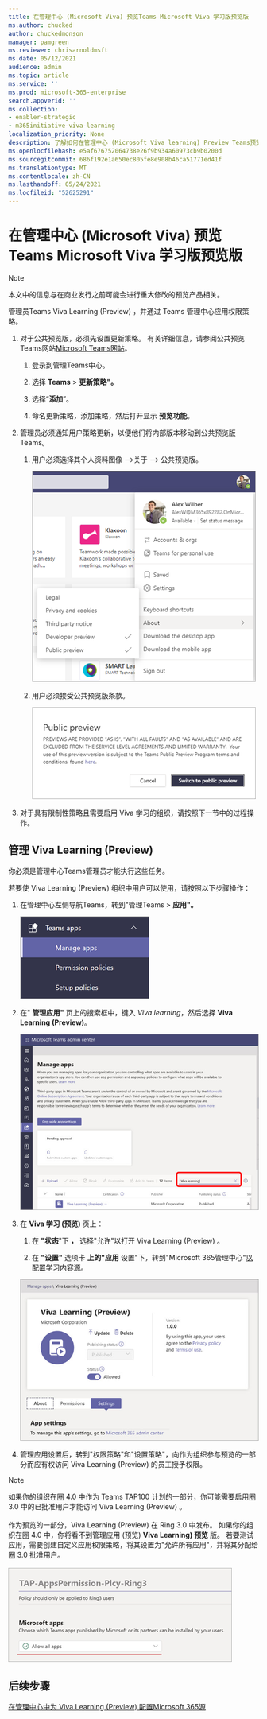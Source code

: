 ```yaml
---
title: 在管理中心 (Microsoft Viva) 预览Teams Microsoft Viva 学习版预览版
ms.author: chucked
author: chuckedmonson
manager: pamgreen
ms.reviewer: chrisarnoldmsft
ms.date: 05/12/2021
audience: admin
ms.topic: article
ms.service: ''
ms.prod: microsoft-365-enterprise
search.appverid: ''
ms.collection:
- enabler-strategic
- m365initiative-viva-learning
localization_priority: None
description: 了解如何在管理中心 (Microsoft Viva learning) Preview Teams预览版。
ms.openlocfilehash: e5af676752064738e26f9b934a60973cb9b0200d
ms.sourcegitcommit: 686f192e1a650ec805fe8e908b46ca51771ed41f
ms.translationtype: MT
ms.contentlocale: zh-CN
ms.lasthandoff: 05/24/2021
ms.locfileid: "52625291"
---
```

# <a name="set-up-microsoft-viva-learning-preview-in-the-teams-admin-center"></a>在管理中心 (Microsoft Viva) 预览Teams Microsoft Viva 学习版预览版

> [!NOTE]
> 本文中的信息与在商业发行之前可能会进行重大修改的预览产品相关。 

管理员Teams Viva Learning (Preview) ，并通过 Teams 管理中心应用权限策略。

1. 对于公共预览版，必须先设置更新策略。 有关详细信息，请参阅公共预览Teams网站[Microsoft Teams网站](/MicrosoftTeams/public-preview-doc-updates)。

    1. 登录到管理Teams中心。

    2. 选择 **Teams**  >  **更新策略"。**

    3. 选择“**添加**”。 

    4. 命名更新策略，添加策略，然后打开显示 **预览功能**。

2. 管理员必须通知用户策略更新，以便他们将内部版本移动到公共预览版Teams。 

    1. 用户必须选择其个人资料图像 -->关于 --> 公共预览版。
   
        ![显示用户配置文件Teams应用程序上的上导航](../media/learning/learning-app-select-profile-teams.png)
    
    2. 用户必须接受公共预览版条款。

        ![切换到公共预览版](../media/learning/learning-app-switch-to-public-preview.png)
 
3. 对于具有限制性策略且需要启用 Viva 学习的组织，请按照下一节中的过程操作。

## <a name="manage-settings-for-viva-learning-preview"></a>管理 Viva Learning (Preview) 

你必须是管理中心Teams管理员才能执行这些任务。

若要使 Viva Learning (Preview) 组织中用户可以使用，请按照以下步骤操作：

1. 在管理中心左侧导航Teams，转到"管理Teams  >  **应用"。**

   ![管理中心左侧导航Teams显示Teams"管理应用"部分。](../media/learning/learning-app-teams-manage-apps-nav.png)

2. 在" **管理应用"** 页上的搜索框中，键入 *Viva learning*，然后选择 **Viva Learning (Preview)**。

   ![显示搜索框Teams管理中心中的"管理应用"页面。](../media/learning/learning-app-teams-manage-apps-page.png)

3. 在 **Viva 学习 (预览)** 页上：

   1. 在 **"状态**"下 **，** 选择"允许"以打开 Viva Learning (Preview) 。

   2. 在 **"设置"** 选项卡 **上的"应用** 设置"下，转到"Microsoft 365管理中心"[以配置学习内容源](content-sources-365-admin-center.md)。

   ![管理中心中的学习Teams"状态"和"应用设置"部分。](../media/learning/learning-app-teams-learning-page.png)

4. 管理应用设置后，转到"权限策略"和"设置策略"，向作为组织参与预览的一部分而应有权访问 Viva Learning (Preview) 的员工授予权限。 

> [!NOTE]
>  如果你的组织在圈 4.0 中作为 Teams TAP100 计划的一部分，你可能需要启用圈 3.0 中的已批准用户才能访问 Viva Learning (Preview) 。 <br><br>作为预览的一部分，Viva Learning (Preview) 在 Ring 3.0 中发布。 如果你的组织在圈 4.0 中，你将看不到管理应用 (预览) **Viva Learning) 预览** 版。 若要测试应用，需要创建自定义应用权限策略，将其设置为"允许所有应用"，并将其分配给圈 3.0 批准用户。 <br><br>   ![TAP-AppsPermission-Plcy 页面显示"允许选择所有应用"。](../media/learning/learning-app-tap-appspermission-plcy.png)

## <a name="next-step"></a>后续步骤

[在管理中心中为 Viva Learning (Preview) 配置Microsoft 365源](content-sources-365-admin-center.md)
